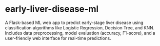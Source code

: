# early-liver-disease-ml
A Flask-based ML web app to predict early-stage liver disease using classification algorithms like Logistic Regression, Decision Tree, and KNN. Includes data preprocessing, model evaluation (accuracy, F1-score), and a user-friendly web interface for real-time predictions.
